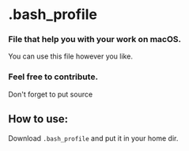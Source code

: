 # .bash_profile
### File that help you with your work on macOS.
You can use this file however you like.

### Feel free to contribute.
Don't forget to put source

## How to use:
Download `.bash_profile` and put it in your home dir. 
